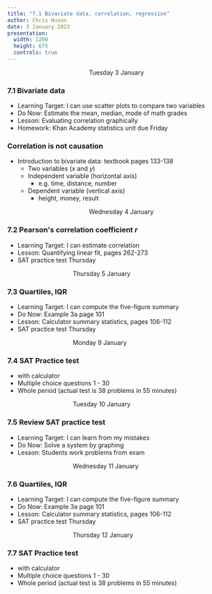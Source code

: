 ```yaml
---
title: "7.1 Bivariate data, correlation, regression"
author: Chris Huson
date: 3 January 2023
presentation:
  width: 1200
  height: 675
  controls: true
---
```


<!-- slide -->
$\hspace{5cm}$ Tuesday 3 January

### 7.1 Bivariate data

- Learning Target: I can use scatter plots to compare two variables
- Do Now: Estimate the mean, median, mode of math grades
- Lesson: Evaluating correlation graphically
- Homework: Khan Academy statistics unit due Friday

<!-- slide -->

### Correlation is not causation

- Introduction to bivariate data: textbook pages 133-138
  - Two variables ($x$ and $y$)
  - Independent variable (horizontal axis)
    - e.g. time, distance, number
  - Dependent variable (vertical axis)
    - height, money, result

<!-- slide -->

$\hspace{5cm}$ Wednesday 4 January

### 7.2 Pearson's correlation coefficient $r$

- Learning Target: I can estimate correlation
- Lesson: Quantifying linear fit, pages 262-273
- SAT practice test Thursday

<!-- slide -->

$\hspace{4cm}$ Thursday 5 January

### 7.3 Quartiles, IQR

- Learning Target: I can compute the five-figure summary
- Do Now: Example 3a page 101
- Lesson: Calculator summary statistics, pages 106-112
- SAT practice test Thursday

<!-- slide -->

$\hspace{4cm}$ Monday 9 January

### 7.4 SAT Practice test

- with calculator
- Multiple choice questions 1 - 30
- Whole period (actual test is 38 problems in 55 minutes)

<!-- slide -->

$\hspace{4cm}$ Tuesday 10 January

### 7.5 Review SAT practice test

- Learning Target: I can learn from my mistakes
- Do Now: Solve a system by graphing
- Lesson: Students work problems from exam

<!-- slide -->

$\hspace{4cm}$ Wednesday 11 January

### 7.6 Quartiles, IQR

- Learning Target: I can compute the five-figure summary
- Do Now: Example 3a page 101
- Lesson: Calculator summary statistics, pages 106-112
- SAT practice test Thursday

<!-- slide -->

$\hspace{4cm}$ Thursday 12 January

### 7.7 SAT Practice test

- with calculator
- Multiple choice questions 1 - 30
- Whole period (actual test is 38 problems in 55 minutes)